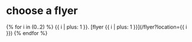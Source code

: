 # choose a flyer

{% for i in (0..2) %}
{{ i | plus: 1 }}. [flyer {{ i | plus: 1 }}](/flyer?location={{ i }})
{% endfor %}